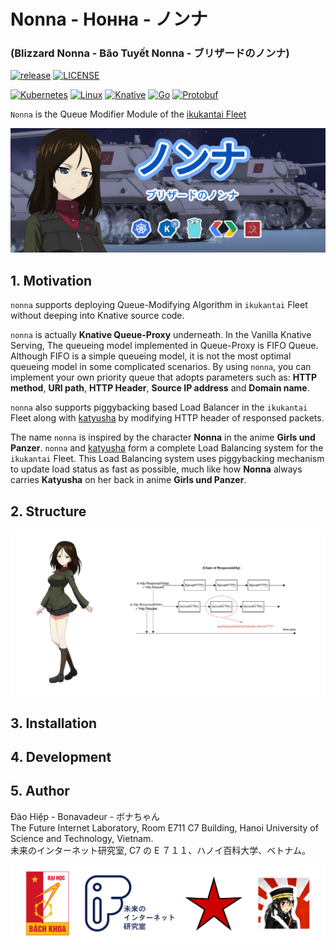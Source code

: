 # Nonna - Нонна - ノンナ

### (Blizzard Nonna - Bão Tuyết Nonna - ブリザードのノンナ)

[![release](https://img.shields.io/badge/nonna--v0.1-log?style=flat&label=release&color=darkgreen)]()
[![LICENSE](https://img.shields.io/badge/license-Apache%202.0-blue.svg)](https://www.apache.org/licenses/LICENSE-2.0)

[![Kubernetes](https://img.shields.io/badge/kubernetes-%23326ce5.svg?style=for-the-badge&logo=kubernetes&logoColor=white&link=https%3A%2F%2Fkubernetes.io)](https://kubernetes.io/)
[![Linux](https://img.shields.io/badge/Linux-FCC624?style=for-the-badge&logo=linux&logoColor=black)]()
[![Knative](https://img.shields.io/badge/knative-log?style=for-the-badge&logo=knative&logoColor=white&labelColor=%230865AD&color=%230865AD)](https://knative.dev/docs/)
[![Go](https://img.shields.io/badge/go-%2300ADD8.svg?style=for-the-badge&logo=go&logoColor=white)](https://go.dev/)
[![Protobuf](https://img.shields.io/badge/Protobuf-log?style=for-the-badge&logo=nani&logoColor=green&labelColor=red&color=darkgreen)](https://protobuf.dev/)

`Nonna` is the Queue Modifier Module of the [ikukantai Fleet](https://github.com/bonavadeur/ikukantai)

![](docs/images/nonna_wp.jpg)

## 1. Motivation

`nonna` supports deploying Queue-Modifying Algorithm in `ikukantai` Fleet without deeping into Knative source code.

`nonna` is actually **Knative Queue-Proxy** underneath. In the Vanilla Knative Serving, The queueing model implemented in Queue-Proxy is FIFO Queue. Although FIFO is a simple queueing model, it is not the most optimal queueing model in some complicated scenarios. By using `nonna`, you can implement your own priority queue that adopts parameters such as: **HTTP method**, **URI path**, **HTTP Header**, **Source IP address** and **Domain name**.

`nonna` also supports piggybacking based Load Balancer in the `ikukantai` Fleet along with [katyusha](https://github.com/bonavadeur/katyusha) by modifying HTTP header of responsed packets.

The name `nonna` is inspired by the character **Nonna** in the anime **Girls und Panzer**. `nonna` and [katyusha](https://github.com/bonavadeur/katyusha) form a complete Load Balancing system for the `ikukantai` Fleet. This Load Balancing system uses piggybacking mechanism to update load status as fast as possible, much like how **Nonna** always carries **Katyusha** on her back in anime **Girls und Panzer**.

## 2. Structure

![](docs/images/nonna-structure.jpg)

## 3. Installation

## 4. Development

## 5. Author

Đào Hiệp - Bonavadeur - ボナちゃん  
The Future Internet Laboratory, Room E711 C7 Building, Hanoi University of Science and Technology, Vietnam.  
未来のインターネット研究室, C7 の E ７１１、ハノイ百科大学、ベトナム。  

![](docs/images/github-wp.png)
